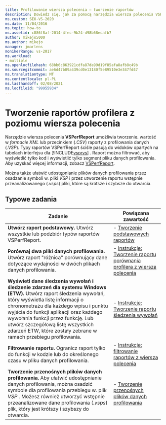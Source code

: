```yaml
---
title: Profilowanie wiersza polecenia — tworzenie raportów
description: Dowiedz się, jak za pomocą narzędzia wiersza polecenia VSPerfReport utworzyć raporty XML lub CSV (wartości rozdzielane przecinkami) z plików danych profilowania.
ms.custom: SEO-VS-2020
ms.date: 11/04/2016
ms.topic: how-to
ms.assetid: c886f8af-2014-4fec-9b24-d98b68ecafb7
author: mikejo5000
ms.author: mikejo
manager: jmartens
monikerRange: vs-2017
ms.workload:
- multiple
ms.openlocfilehash: 68bb6c863921cdfa87da99d19f85afa8afb8c49b
ms.sourcegitcommit: ae6d47b09a439cd0e13180f5e89510e3e347fd47
ms.translationtype: MT
ms.contentlocale: pl-PL
ms.lasthandoff: 02/08/2021
ms.locfileid: "99955934"
---
```

# <a name="create-profiler-reports-from-the-command-line"></a>Tworzenie raportów profilera z poziomu wiersza polecenia
Narzędzie wiersza polecenia **VSPerfReport** umożliwia tworzenie. wartość w *formacie XML* lub przecinkiem (.*CSV*) raporty z profilowania danych (.*VSP*). Typy raportów VSPerfReport ściśle pasują do widoków opartych na tabelach interfejsu dla [!INCLUDE[vsprvs](../code-quality/includes/vsprvs_md.md)] . Raport można filtrować, aby wyświetlić tylko kod i wyświetlić tylko segment pliku danych profilowania. Aby uzyskać więcej informacji, zobacz [VSPerfReport](../profiling/vsperfreport.md).

 Można także ułatwić udostępnianie plików danych profilowania przez osadzanie symboli w. pliki *VSP* i przez utworzenie raportu wstępnie przeanalizowanego (.*vsps*) pliki, które są krótsze i szybsze do otwarcia.

## <a name="common-tasks"></a>Typowe zadania

|Zadanie|Powiązana zawartość|
|----------|---------------------|
|**Utwórz raport podstawowy.** Utwórz wszystkie lub podzbiór typów raportów VSPerfReport.|-   [Tworzenie podstawowych raportów](../profiling/creating-basic-profiling-reports-from-the-command-line.md)|
|**Porównaj dwa pliki danych profilowania.** Utwórz raport "różnica" porównujący dane dotyczące wydajności w dwóch plikach danych profilowania.|-   [Instrukcje: Tworzenie raportu porównania profilera z wiersza polecenia](../profiling/how-to-create-a-profiler-comparison-report-from-a-command-prompt.md)|
|**Wyświetl dane śledzenia wywołań i śledzenie zdarzeń dla systemu Windows (ETW).** Utwórz raport śledzenia wywołań, który wyświetla listę informacji o chronometrażu dla każdego wpisu i punktu wyjścia do funkcji aplikacji oraz każdego wywołania funkcji przez funkcję. Lub utwórz szczegółową listę wszystkich zdarzeń ETW, które zostały zebrane w ramach przebiegu profilowania.|-   [Instrukcje: Tworzenie raportu śledzenia wywołań](../profiling/how-to-create-a-profiling-tools-call-trace-report.md)|
|**Filtrowanie raportu.** Ogranicz raport tylko do funkcji w kodzie lub do określonego czasu w pliku danych profilowania.|-   [Instrukcje: filtrowanie raportów z wiersza polecenia](../profiling/how-to-filter-reports-from-the-command-line.md)|
|**Tworzenie przenośnych plików danych profilowania.** Aby ułatwić udostępnianie danych profilowania, można osadzić symbole dla profilowania przebiegu w. plik *VSP* . Możesz również utworzyć wstępnie przeanalizowane dane profilowania (.*vsps*) plik, który jest krótszy i szybszy do otwarcia.|-   [Tworzenie przenośnych plików danych profilowania](../profiling/creating-portable-profiling-data-files-from-the-command-line.md)|
